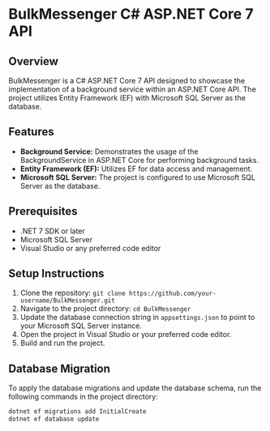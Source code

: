 # BulkMessenger C# ASP.NET Core 7 API

## Overview
BulkMessenger is a C# ASP.NET Core 7 API designed to showcase the implementation of a background service within an ASP.NET Core API. The project utilizes Entity Framework (EF) with Microsoft SQL Server as the database.

## Features
- **Background Service:** Demonstrates the usage of the BackgroundService in ASP.NET Core for performing background tasks.
- **Entity Framework (EF):** Utilizes EF for data access and management.
- **Microsoft SQL Server:** The project is configured to use Microsoft SQL Server as the database.

## Prerequisites
- .NET 7 SDK or later
- Microsoft SQL Server
- Visual Studio or any preferred code editor

## Setup Instructions
1. Clone the repository: `git clone https://github.com/your-username/BulkMessenger.git`
2. Navigate to the project directory: `cd BulkMessenger`
3. Update the database connection string in `appsettings.json` to point to your Microsoft SQL Server instance.
4. Open the project in Visual Studio or your preferred code editor.
5. Build and run the project.

## Database Migration
To apply the database migrations and update the database schema, run the following commands in the project directory:

```bash
dotnet ef migrations add InitialCreate
dotnet ef database update
